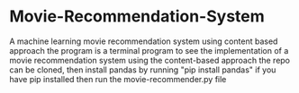 # Movie-Recommendation-System
A machine learning movie recommendation system using content based approach
the program is a terminal program to see the implementation of a movie recommendation system using the content-based approach
the repo can be cloned, then install pandas by running "pip install pandas" if you have pip installed 
then run the movie-recommender.py file
